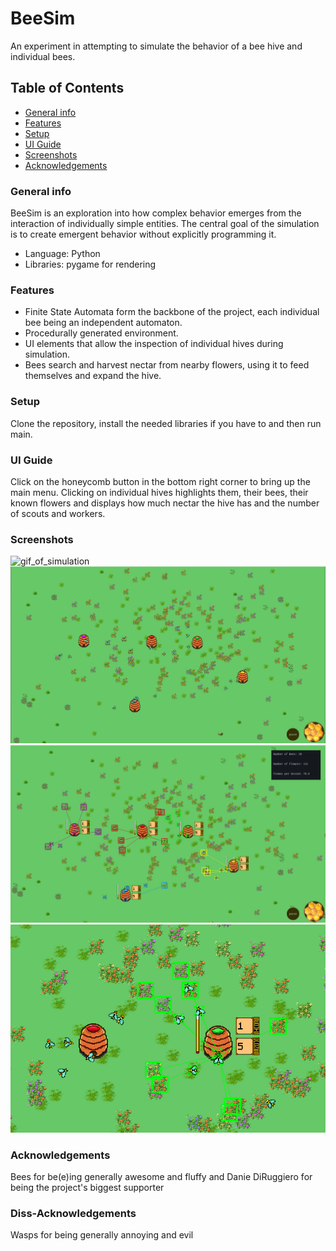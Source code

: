 # BeeSim
An experiment in attempting to simulate the behavior of a bee hive and individual bees.
## Table of Contents
* [General info](#general-info)
* [Features](#features)
* [Setup](#setup)
* [UI Guide](#ui-guide)
* [Screenshots](#screenshots)
* [Acknowledgements](#acknowledgements)
### General info
BeeSim is an exploration into how complex behavior emerges from the interaction of individually simple entities. The central goal of the
simulation is to create emergent behavior without explicitly programming it.
- Language: Python
- Libraries: pygame for rendering
### Features
- Finite State Automata form the backbone of the project, each individual bee being an independent automaton.
- Procedurally generated environment.
- UI elements that allow the inspection of individual hives during simulation.
- Bees search and harvest nectar from nearby flowers, using it to feed themselves and expand the hive.
### Setup
Clone the repository, install the needed libraries if you have to and then run main.
### UI Guide
Click on the honeycomb button in the bottom right corner to bring up the main menu. Clicking on individual hives highlights them, their bees, their known flowers and displays how much nectar the hive has and the number of scouts and workers.
### Screenshots
![gif_of_simulation](./screenshots/beesim.gif)
![Screenshot 1](./screenshots/screenshot1.png)
![Screenshot 2](./screenshots/screenshot2.png)
![Screenshot 3](./screenshots/screenshot3.png)
### Acknowledgements
Bees for be(e)ing generally awesome and fluffy and Danie DiRuggiero for being the project's biggest supporter
### Diss-Acknowledgements
Wasps for being generally annoying and evil

